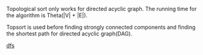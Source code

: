 
Topological sort only works for directed acyclic graph. The running time for the algorithm is Theta(|V| + |E|).

Topsort is used before finding strongly connected components and finding the shortest path for directed acyclic graph(DAG).

[dfs](dfs/)
